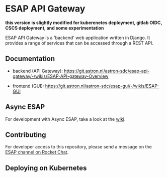 # ESAP API Gateway

**this version is slightly modified for kuberenetes deployment, gitlab OIDC, CSCS deployment, and some experimentation**

ESAP API Gateway is a 'backend' web application written in Django.
It provides a range of services that can be accessed through a REST API.

## Documentation
* backend (API Gateway): https://git.astron.nl/astron-sdc/esap-api-gateway/-/wikis/ESAP-API-gateway-Overview

* frontend (GUI): https://git.astron.nl/astron-sdc/esap-gui/-/wikis/ESAP-GUI

## Async ESAP

For development with Async ESAP, take a look at the [wiki](https://git.astron.nl/astron-sdc/esap-api-gateway/-/wikis/WIP/Asynchronous-ESAP).

## Contributing

For developer access to this repository, please send a message on the [ESAP channel on Rocket Chat](https://chat.escape2020.de/channel/esap).

## Deploying on Kubernetes


